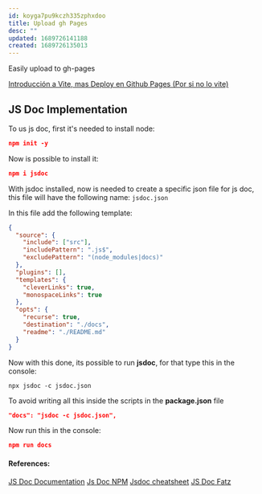 ```yaml
---
id: koyga7pu9kczh335zphxdoo
title: Upload gh Pages
desc: ""
updated: 1689726141188
created: 1689726135013
---
```


Easily upload to gh-pages

[Introducción a Vite, mas Deploy en Github Pages (Por si no lo vite)](https://youtu.be/UX4gvort2TU?t=755)

## JS Doc Implementation

To us js doc, first it's needed to install node:

```json
npm init -y
```

Now is possible to install it:

```json
npm i jsdoc
```

With jsdoc installed, now is needed to create a specific json file for js doc, this file will have the following name:
`jsdoc.json																					`

In this file add the following template:

```json
{
  "source": {
    "include": ["src"],
    "includePattern": ".js$",
    "excludePattern": "(node_modules|docs)"
  },
  "plugins": [],
  "templates": {
    "cleverLinks": true,
    "monospaceLinks": true
  },
  "opts": {
    "recurse": true,
    "destination": "./docs",
    "readme": "./README.md"
  }
}
```

Now with this done, its possible to run **jsdoc**, for that type this in the console:

```other
npx jsdoc -c jsdoc.json
```

To avoid writing all this inside the scripts in the **package.json** file

```json
"docs": "jsdoc -c jsdoc.json",
```

Now run this in the console:

```json
npm run docs
```

#### References:

[JS Doc Documentation](https://jsdoc.app/)
[Js Doc NPM](https://www.npmjs.com/package/jsdoc)
[Jsdoc cheatsheet](https://devhints.io/jsdoc)
[JS Doc Fatz](https://youtu.be/r0H-acWQS6c)
